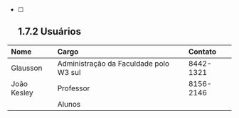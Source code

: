 * [ ] ## 1.7.2 Usuários

| **Nome** | **Cargo** | **Contato** |
| :--- | :--- | :--- |
| Glausson | Administração da Faculdade polo W3 sul | 8442-1321 |
| João Kesley | Professor | 8156-2146 |
|  | Alunos |  |

## 



